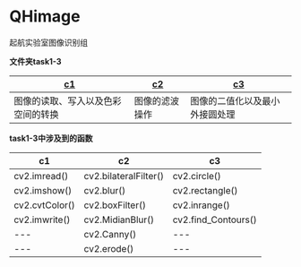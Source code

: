 # QHimage
起航实验室图像识别组

**文件夹task1-3**

[c1](https://github.com/QH17/QHimage/tree/master/task1-3/c1) | [c2](https://github.com/QH17/QHimage/tree/master/task1-3/c2) | [c3](https://github.com/QH17/QHimage/tree/master/task1-3/c3) 
---- | ----- | ------
图像的读取、写入以及色彩空间的转换 | 图像的滤波操作 | 图像的二值化以及最小外接圆处理

**task1-3中涉及到的函数**

c1              | c2                    | c3 
----            | -----                 | ------
cv2.imread()    | cv2.bilateralFilter() |  cv2.circle()
cv2.imshow()    | cv2.blur()            |  cv2.rectangle()
cv2.cvtColor()  | cv2.boxFilter()       |  cv2.inrange()
cv2.imwrite()   | cv2.MidianBlur()      |  cv2.find_Contours()
---             | cv2.Canny()           |  ---
---             | cv2.erode()           |  ---
